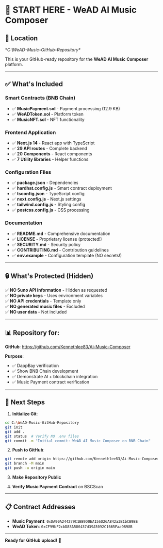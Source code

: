 # 🎵 START HERE - WeAD AI Music Composer

## 📍 Location

**C:\WeAD-Music-GitHub-Repository\**

This is your GitHub-ready repository for the **WeAD AI Music Composer** platform.

---

## ✅ What's Included

### Smart Contracts (BNB Chain)
- ✅ **MusicPayment.sol** - Payment processing (12.9 KB)
- ✅ **WeADToken.sol** - Platform token
- ✅ **MusicNFT.sol** - NFT functionality

### Frontend Application
- ✅ **Next.js 14** - React app with TypeScript
- ✅ **29 API routes** - Complete backend
- ✅ **20 Components** - React components
- ✅ **7 Utility libraries** - Helper functions

### Configuration Files
- ✅ **package.json** - Dependencies
- ✅ **hardhat.config.js** - Smart contract deployment
- ✅ **tsconfig.json** - TypeScript config
- ✅ **next.config.js** - Next.js settings
- ✅ **tailwind.config.js** - Styling config
- ✅ **postcss.config.js** - CSS processing

### Documentation
- ✅ **README.md** - Comprehensive documentation
- ✅ **LICENSE** - Proprietary license (protected!)
- ✅ **SECURITY.md** - Security policy
- ✅ **CONTRIBUTING.md** - Contribution guidelines
- ✅ **env.example** - Configuration template (NO secrets!)

---

## 🔒 What's Protected (Hidden)

✅ **NO Suno API information** - Hidden as requested  
✅ **NO private keys** - Uses environment variables  
✅ **NO API credentials** - Template only  
✅ **NO generated music files** - Excluded  
✅ **NO user data** - Not included  

---

## 📊 Repository for:

**GitHub**: https://github.com/Kennethlee83/Ai-Music-Composer

**Purpose**:
- ✅ DappBay verification
- ✅ Show BNB Chain development
- ✅ Demonstrate AI + blockchain integration
- ✅ Music Payment contract verification

---

## 🚀 Next Steps

1. **Initialize Git**:
```bash
cd C:\WeAD-Music-GitHub-Repository
git init
git add .
git status  # Verify NO .env files
git commit -m "Initial commit: WeAD AI Music Composer on BNB Chain"
```

2. **Push to GitHub**:
```bash
git remote add origin https://github.com/Kennethlee83/Ai-Music-Composer.git
git branch -M main
git push -u origin main
```

3. **Make Repository Public**

4. **Verify Music Payment Contract** on BSCScan

---

## 📋 Contract Addresses

- **Music Payment**: `0xDA90A244279C1BB9D0EA156D26A842a3B1bCB9BE`
- **WeAD Token**: `0xCF99bF2cbD83A580437d39A5092C1665Faa9898B`

---

**Ready for GitHub upload!** 🎉

